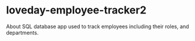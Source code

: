 # loveday-employee-tracker2
About SQL database app used to track employees including their roles, and departments.
